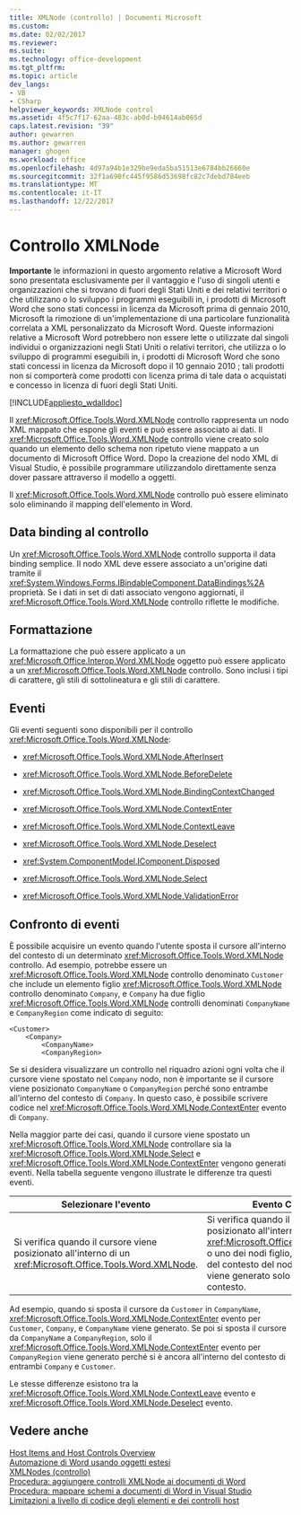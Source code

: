 ```yaml
---
title: XMLNode (controllo) | Documenti Microsoft
ms.custom: 
ms.date: 02/02/2017
ms.reviewer: 
ms.suite: 
ms.technology: office-development
ms.tgt_pltfrm: 
ms.topic: article
dev_langs:
- VB
- CSharp
helpviewer_keywords: XMLNode control
ms.assetid: 4f5c7f17-62aa-483c-ab0d-b04614ab065d
caps.latest.revision: "39"
author: gewarren
ms.author: gewarren
manager: ghogen
ms.workload: office
ms.openlocfilehash: 4d97a94b1e329be9eda5ba51513e6784bb26660e
ms.sourcegitcommit: 32f1a690fc445f9586d53698fc82c7debd784eeb
ms.translationtype: MT
ms.contentlocale: it-IT
ms.lasthandoff: 12/22/2017
---
```

# <a name="xmlnode-control"></a>Controllo XMLNode
  **Importante** le informazioni in questo argomento relative a Microsoft Word sono presentata esclusivamente per il vantaggio e l'uso di singoli utenti e organizzazioni che si trovano di fuori degli Stati Uniti e dei relativi territori o che utilizzano o lo sviluppo i programmi eseguibili in, i prodotti di Microsoft Word che sono stati concessi in licenza da Microsoft prima di gennaio 2010, Microsoft la rimozione di un'implementazione di una particolare funzionalità correlata a XML personalizzato da Microsoft Word. Queste informazioni relative a Microsoft Word potrebbero non essere lette o utilizzate dal singoli individui o organizzazioni negli Stati Uniti o relativi territori, che utilizza o lo sviluppo di programmi eseguibili in, i prodotti di Microsoft Word che sono stati concessi in licenza da Microsoft dopo il 10 gennaio 2010 ; tali prodotti non si comporterà come prodotti con licenza prima di tale data o acquistati e concesso in licenza di fuori degli Stati Uniti.  
  
 [!INCLUDE[appliesto_wdalldoc](../vsto/includes/appliesto-wdalldoc-md.md)]  
  
 Il <xref:Microsoft.Office.Tools.Word.XMLNode> controllo rappresenta un nodo XML mappato che espone gli eventi e può essere associato ai dati. Il <xref:Microsoft.Office.Tools.Word.XMLNode> controllo viene creato solo quando un elemento dello schema non ripetuto viene mappato a un documento di Microsoft Office Word. Dopo la creazione del nodo XML di Visual Studio, è possibile programmare utilizzandolo direttamente senza dover passare attraverso il modello a oggetti.  
  
 Il <xref:Microsoft.Office.Tools.Word.XMLNode> controllo può essere eliminato solo eliminando il mapping dell'elemento in Word.  
  
## <a name="binding-data-to-the-control"></a>Data binding al controllo  
 Un <xref:Microsoft.Office.Tools.Word.XMLNode> controllo supporta il data binding semplice. Il nodo XML deve essere associato a un'origine dati tramite il <xref:System.Windows.Forms.IBindableComponent.DataBindings%2A> proprietà. Se i dati in set di dati associato vengono aggiornati, il <xref:Microsoft.Office.Tools.Word.XMLNode> controllo riflette le modifiche.  
  
## <a name="formatting"></a>Formattazione  
 La formattazione che può essere applicato a un <xref:Microsoft.Office.Interop.Word.XMLNode> oggetto può essere applicato a un <xref:Microsoft.Office.Tools.Word.XMLNode> controllo. Sono inclusi i tipi di carattere, gli stili di sottolineatura e gli stili di carattere.  
  
## <a name="events"></a>Eventi  
 Gli eventi seguenti sono disponibili per il controllo <xref:Microsoft.Office.Tools.Word.XMLNode>:  
  
-   <xref:Microsoft.Office.Tools.Word.XMLNode.AfterInsert>  
  
-   <xref:Microsoft.Office.Tools.Word.XMLNode.BeforeDelete>  
  
-   <xref:Microsoft.Office.Tools.Word.XMLNode.BindingContextChanged>  
  
-   <xref:Microsoft.Office.Tools.Word.XMLNode.ContextEnter>  
  
-   <xref:Microsoft.Office.Tools.Word.XMLNode.ContextLeave>  
  
-   <xref:Microsoft.Office.Tools.Word.XMLNode.Deselect>  
  
-   <xref:System.ComponentModel.IComponent.Disposed>  
  
-   <xref:Microsoft.Office.Tools.Word.XMLNode.Select>  
  
-   <xref:Microsoft.Office.Tools.Word.XMLNode.ValidationError>  
  
## <a name="comparing-events"></a>Confronto di eventi  
 È possibile acquisire un evento quando l'utente sposta il cursore all'interno del contesto di un determinato <xref:Microsoft.Office.Tools.Word.XMLNode> controllo. Ad esempio, potrebbe essere un <xref:Microsoft.Office.Tools.Word.XMLNode> controllo denominato `Customer` che include un elemento figlio <xref:Microsoft.Office.Tools.Word.XMLNode> controllo denominato `Company`, e `Company` ha due figlio <xref:Microsoft.Office.Tools.Word.XMLNode> controlli denominati `CompanyName` e `CompanyRegion` come indicato di seguito:  
  
```  
<Customer>  
    <Company>  
        <CompanyName>  
        <CompanyRegion>  
```  
  
 Se si desidera visualizzare un controllo nel riquadro azioni ogni volta che il cursore viene spostato nel `Company` nodo, non è importante se il cursore viene posizionato `CompanyName` o `CompanyRegion` perché sono entrambe all'interno del contesto di `Company`. In questo caso, è possibile scrivere codice nel <xref:Microsoft.Office.Tools.Word.XMLNode.ContextEnter> evento di `Company`.  
  
 Nella maggior parte dei casi, quando il cursore viene spostato un <xref:Microsoft.Office.Tools.Word.XMLNode> controllare sia la <xref:Microsoft.Office.Tools.Word.XMLNode.Select> e <xref:Microsoft.Office.Tools.Word.XMLNode.ContextEnter> vengono generati eventi. Nella tabella seguente vengono illustrate le differenze tra questi eventi.  
  
|Selezionare l'evento|Evento ContextEnter|  
|------------------|------------------------|  
|Si verifica quando il cursore viene posizionato all'interno di un <xref:Microsoft.Office.Tools.Word.XMLNode>.|Si verifica quando il cursore viene posizionato all'interno di un <xref:Microsoft.Office.Tools.Word.XMLNode> o uno dei nodi figlio, da un'area all'esterno del contesto del nodo. In altre parole, viene generato solo quando cambia il contesto.|  
  
 Ad esempio, quando si sposta il cursore da `Customer` in `CompanyName`, <xref:Microsoft.Office.Tools.Word.XMLNode.ContextEnter> evento per `Customer`, `Company`, e `CompanyName` viene generato. Se poi si sposta il cursore da `CompanyName` a `CompanyRegion`, solo il <xref:Microsoft.Office.Tools.Word.XMLNode.ContextEnter> evento per `CompanyRegion` viene generato perché si è ancora all'interno del contesto di entrambi `Company` e `Customer`.  
  
 Le stesse differenze esistono tra la <xref:Microsoft.Office.Tools.Word.XMLNode.ContextLeave> evento e <xref:Microsoft.Office.Tools.Word.XMLNode.Deselect> evento.  
  
## <a name="see-also"></a>Vedere anche  
 [Host Items and Host Controls Overview](../vsto/host-items-and-host-controls-overview.md)   
 [Automazione di Word usando oggetti estesi](../vsto/automating-word-by-using-extended-objects.md)   
 [XMLNodes (controllo)](../vsto/xmlnodes-control.md)   
 [Procedura: aggiungere controlli XMLNode ai documenti di Word](../vsto/how-to-add-xmlnode-controls-to-word-documents.md)   
 [Procedura: mappare schemi a documenti di Word in Visual Studio](../vsto/how-to-map-schemas-to-word-documents-inside-visual-studio.md)   
 [Limitazioni a livello di codice degli elementi e dei controlli host](../vsto/programmatic-limitations-of-host-items-and-host-controls.md)  
  
  